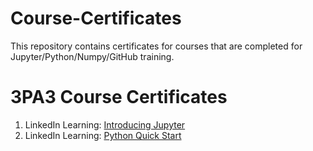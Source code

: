 # Course-Certificates

This repository contains certificates for courses that are completed for Jupyter/Python/Numpy/GitHub training.

# 3PA3 Course Certificates
1. LinkedIn Learning:  [Introducing Jupyter](https://github.com/user-attachments/assets/435938e8-cf7a-4530-8846-1944e2cd380a)
2. LinkedIn Learning: [Python Quick Start](https://github.com/user-attachments/assets/14e698c6-a526-4c72-85d8-2600d2d00933)

